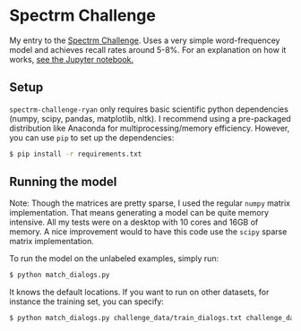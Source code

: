 # Spectrm Challenge

My entry to the [Spectrm Challenge](https://github.com/cod3licious/spectrm-challenge).  Uses a very simple word-frequencey model and achieves recall rates around 5-8%. For an explanation on how it works, [see the Jupyter notebook.](https://github.com/rhsimplex/spectrm-challenge-ryan/blob/master/Word%20Frequency%20Model.ipynb)

## Setup

`spectrm-challenge-ryan` only requires basic scientific python dependencies (numpy, scipy, pandas, matplotlib, nltk).  I recommend using a pre-packaged distribution like Anaconda for multiprocessing/memory efficiency. However, you can use `pip` to set up the dependencies:

```bash
$ pip install -r requirements.txt
```

## Running the model

Note: Though the matrices are pretty sparse, I used the regular `numpy` matrix implementation.  That means generating a model can be quite memory intensive.  All my tests were on a desktop with 10 cores and 16GB of memory.  A nice improvement would to have this code use the `scipy` sparse matrix implementation.

To run the model on the unlabeled examples, simply run:

```bash
$ python match_dialogs.py
```

It knows the default locations.  If you want to run on other datasets, for instance the training set, you can specify:

```bash
$ python match_dialogs.py challenge_data/train_dialogs.txt challenge_data/train_missing.txt
```
